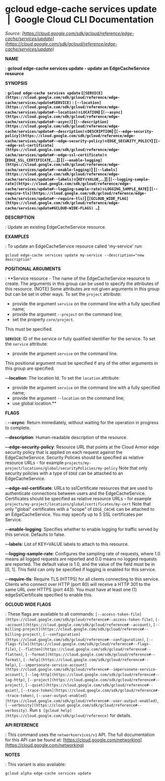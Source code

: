 # gcloud edge-cache services update  |  Google Cloud CLI Documentation

*Source: [https://cloud.google.com/sdk/gcloud/reference/edge-cache/services/update](https://cloud.google.com/sdk/gcloud/reference/edge-cache/services/update)*

**NAME**

: **gcloud edge-cache services update - update an EdgeCacheService resource**

**SYNOPSIS**

: **`gcloud edge-cache services update` (`[SERVICE](https://cloud.google.com/sdk/gcloud/reference/edge-cache/services/update#SERVICE)` : `[--location](https://cloud.google.com/sdk/gcloud/reference/edge-cache/services/update#--location)`=`LOCATION`) [`[--async](https://cloud.google.com/sdk/gcloud/reference/edge-cache/services/update#--async)`] [`[--description](https://cloud.google.com/sdk/gcloud/reference/edge-cache/services/update#--description)`=`DESCRIPTION`] [`[--edge-security-policy](https://cloud.google.com/sdk/gcloud/reference/edge-cache/services/update#--edge-security-policy)`=`EDGE_SECURITY_POLICY`] [`[--edge-ssl-certificate](https://cloud.google.com/sdk/gcloud/reference/edge-cache/services/update#--edge-ssl-certificate)`=[`EDGE_SSL_CERTIFICATE`,…]] [`[--enable-logging](https://cloud.google.com/sdk/gcloud/reference/edge-cache/services/update#--enable-logging)`] [`[--labels](https://cloud.google.com/sdk/gcloud/reference/edge-cache/services/update#--labels)`=[`KEY`=`VALUE`,…]] [`[--logging-sample-rate](https://cloud.google.com/sdk/gcloud/reference/edge-cache/services/update#--logging-sample-rate)`=`LOGGING_SAMPLE_RATE`] [`[--require-tls](https://cloud.google.com/sdk/gcloud/reference/edge-cache/services/update#--require-tls)`] [`[GCLOUD_WIDE_FLAG](https://cloud.google.com/sdk/gcloud/reference/edge-cache/services/update#GCLOUD-WIDE-FLAGS) …`]**

**DESCRIPTION**

: Update an existing EdgeCacheService resource.

**EXAMPLES**

: To update an EdgeCacheService resource called 'my-service' run:

```
gcloud edge-cache services update my-service --description="new description"
```

**POSITIONAL ARGUMENTS**

: **Service resource - The name of the EdgeCacheService resource to create. The
arguments in this group can be used to specify the attributes of this resource.
(NOTE) Some attributes are not given arguments in this group but can be set in
other ways.
To set the `project` attribute:

- provide the argument `service` on the command line with a fully
specified name;
- provide the argument `--project` on the command line;
- set the property `core/project`.

This must be specified.

**`SERVICE`**:
ID of the service or fully qualified identifier for the service.
To set the `service` attribute:

- provide the argument `service` on the command line.

This positional argument must be specified if any of the other arguments in this
group are specified.

**--location**:
The location Id.
To set the `location` attribute:

- provide the argument `service` on the command line with a fully
specified name;
- provide the argument `--location` on the command line;
- use global location.**

**FLAGS**

: **--async**:
Return immediately, without waiting for the operation in progress to complete.

**--description**:
Human-readable description of the resource.

**--edge-security-policy**:
Resource URL that points at the Cloud Armor edge security policy that is applied
on each request against the EdgeCacheService.
Security Policies should be specified as relative resource URLs - for example
`projects/my-project/locations/global/securityPolicies/my-policy`
Note that only security policies with a type of `EDGE` can be
attached to an EdgeCacheService.

**--edge-ssl-certificate**:
URLs to sslCertificate resources that are used to authenticate connections
between users and the EdgeCacheService.
Certificates should be specified as relative resource URLs - for example
`projects/my-project/locations/global/certificates/my-cert`
Note that only "global" certificates with a "scope" of `EDGE_CACHE`
can be attached to an EdgeCacheService.
You may specify up to 5 SSL certificates per Service.

**--enable-logging**:
Specifies whether to enable logging for traffic served by this service.
Defaults to false.

**--labels**:
List of KEY=VALUE labels to attach to this resource.

**--logging-sample-rate**:
Configures the sampling rate of requests, where 1.0 means all logged requests
are reported and 0.0 means no logged requests are reported. The default value is
1.0, and the value of the field must be in [0, 1].
This field can only be specified if logging is enabled for this service.

**--require-tls**:
Require TLS (HTTPS) for all clients connecting to this service.
Clients who connect over HTTP (port 80) will receive a HTTP 301 to the same URL
over HTTPS (port 443). You must have at least one (1) edgeSslCertificate
specified to enable this.

**GCLOUD WIDE FLAGS**

: These flags are available to all commands: `[--access-token-file](https://cloud.google.com/sdk/gcloud/reference#--access-token-file)`,
`[--account](https://cloud.google.com/sdk/gcloud/reference#--account)`, `[--billing-project](https://cloud.google.com/sdk/gcloud/reference#--billing-project)`,
`[--configuration](https://cloud.google.com/sdk/gcloud/reference#--configuration)`,
`[--flags-file](https://cloud.google.com/sdk/gcloud/reference#--flags-file)`,
`[--flatten](https://cloud.google.com/sdk/gcloud/reference#--flatten)`, `[--format](https://cloud.google.com/sdk/gcloud/reference#--format)`, `[--help](https://cloud.google.com/sdk/gcloud/reference#--help)`, `[--impersonate-service-account](https://cloud.google.com/sdk/gcloud/reference#--impersonate-service-account)`,
`[--log-http](https://cloud.google.com/sdk/gcloud/reference#--log-http)`,
`[--project](https://cloud.google.com/sdk/gcloud/reference#--project)`, `[--quiet](https://cloud.google.com/sdk/gcloud/reference#--quiet)`, `[--trace-token](https://cloud.google.com/sdk/gcloud/reference#--trace-token)`, `[--user-output-enabled](https://cloud.google.com/sdk/gcloud/reference#--user-output-enabled)`,
`[--verbosity](https://cloud.google.com/sdk/gcloud/reference#--verbosity)`.
Run `$ [gcloud help](https://cloud.google.com/sdk/gcloud/reference)` for details.

**API REFERENCE**

: This command uses the `networkservices/v1` API. The full
documentation for this API can be found at: [https://cloud.google.com/networking](https://cloud.google.com/networking)

**NOTES**

: This variant is also available:

```
gcloud alpha edge-cache services update
```